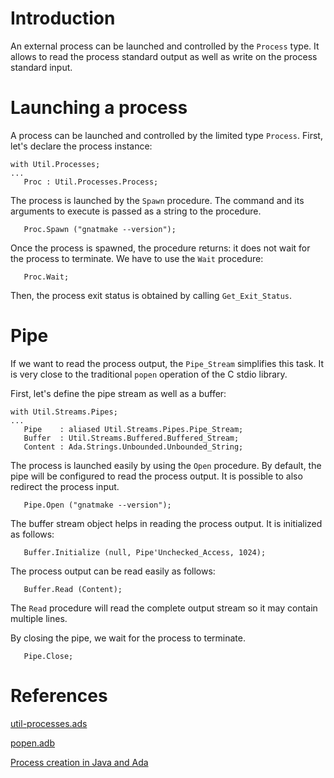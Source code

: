 # Introduction #

An external process can be launched and controlled by the `Process` type.
It allows to read the process standard output as well as write on the process standard input.



# Launching a process #

A process can be launched and controlled by the limited type
`Process`.  First, let's declare the process instance:

```
with Util.Processes;
...
   Proc : Util.Processes.Process;
```

The process is launched by the `Spawn` procedure.  The command and its arguments to execute is passed as a string to the procedure.

```
   Proc.Spawn ("gnatmake --version");
```

Once the process is spawned, the procedure returns: it does not wait for the process to terminate.  We have to use the `Wait` procedure:

```
   Proc.Wait;
```

Then, the process exit status is obtained by calling `Get_Exit_Status`.

# Pipe #

If we want to read the process output, the `Pipe_Stream` simplifies this task.  It is very close to the traditional `popen` operation of the C stdio library.

First, let's define the pipe stream as well as a buffer:
```
with Util.Streams.Pipes;
...
   Pipe    : aliased Util.Streams.Pipes.Pipe_Stream;
   Buffer  : Util.Streams.Buffered.Buffered_Stream;
   Content : Ada.Strings.Unbounded.Unbounded_String;
```

The process is launched easily by using the `Open` procedure.
By default, the pipe will be configured to read the process output.
It is possible to also redirect the process input.

```
   Pipe.Open ("gnatmake --version");
```

The buffer stream object helps in reading the process output.
It is initialized as follows:

```
   Buffer.Initialize (null, Pipe'Unchecked_Access, 1024);
```

The process output can be read easily as follows:

```
   Buffer.Read (Content);
```

The `Read` procedure will read the complete output stream so it may contain multiple lines.

By closing the pipe, we wait for the process to terminate.

```
   Pipe.Close;
```

# References #

[util-processes.ads](http://code.google.com/p/ada-util/source/browse/trunk/src/util-processes.ads)

[popen.adb](http://code.google.com/p/ada-util/source/browse/trunk/samples/popen.adb)

[Process creation in Java and Ada](http://blog.vacs.fr/index.php?post/2012/03/16/Process-creation-in-Java-and-Ada)